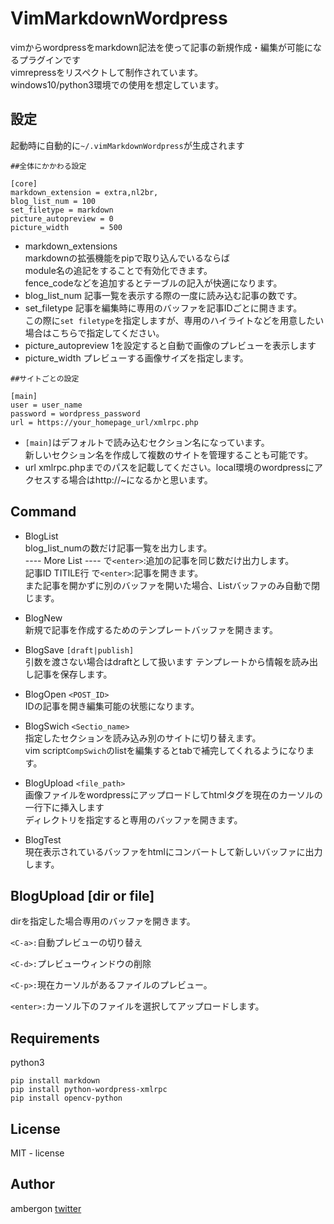 # VimMarkdownWordpress
vimからwordpressをmarkdown記法を使って記事の新規作成・編集が可能になるプラグインです<br />
vimrepressをリスペクトして制作されています。<br />
windows10/python3環境での使用を想定しています。<br />

## 設定
起動時に自動的に`~/.vimMarkdownWordpress`が生成されます<br />

```
##全体にかかわる設定

[core]
markdown_extension = extra,nl2br,
blog_list_num = 100
set_filetype = markdown
picture_autopreview = 0
picture_width       = 500
```

- markdown_extensions<br />
    markdownの拡張機能をpipで取り込んでいるならば<br />
    module名の追記をすることで有効化できます。<br />
    fence_codeなどを追加するとテーブルの記入が快適になります。<br />
- blog_list_num
    記事一覧を表示する際の一度に読み込む記事の数です。<br />
- set_filetype
    記事を編集時に専用のバッファを記事IDごとに開きます。<br />
    この際に`set filetype`を指定しますが、専用のハイライトなどを用意したい場合はこちらで指定してください。<br />
- picture_autopreview
    1を設定すると自動で画像のプレビューを表示します
- picture_width
    プレビューする画像サイズを指定します。

```
##サイトごとの設定

[main]
user = user_name
password = wordpress_password
url = https://your_homepage_url/xmlrpc.php
```

- `[main]`はデフォルトで読み込むセクション名になっています。<br />
    新しいセクション名を作成して複数のサイトを管理することも可能です。<br />
- url
    xmlrpc.phpまでのパスを記載してください。local環境のwordpressにアクセスする場合はhttp://~になるかと思います。<br />



## Command
- BlogList<br />
    blog_list_numの数だけ記事一覧を出力します。<br />
    ---- More List ---- で`<enter>`:追加の記事を同じ数だけ出力します。<br />
    記事ID TITILE行     で`<enter>`:記事を開きます。<br />
    また記事を開かずに別のバッファを開いた場合、Listバッファのみ自動で閉じます。<br />
- BlogNew<br />
    新規で記事を作成するためのテンプレートバッファを開きます。<br />
- BlogSave `[draft|publish]`<br />
    引数を渡さない場合はdraftとして扱います
    テンプレートから情報を読み出し記事を保存します。<br />
- BlogOpen `<POST_ID>`<br />
    IDの記事を開き編集可能の状態になります。<br />
- BlogSwich `<Sectio_name>`<br />
    指定したセクションを読み込み別のサイトに切り替えます。<br />
    vim script`CompSwich`のlistを編集するとtabで補完してくれるようになります。<br />
- BlogUpload `<file_path>`<br />
    画像ファイルをwordpressにアップロードしてhtmlタグを現在のカーソルの一行下に挿入します<br />
    ディレクトリを指定すると専用のバッファを開きます。

- BlogTest<br />
    現在表示されているバッファをhtmlにコンバートして新しいバッファに出力します。

## BlogUpload [dir or file]
dirを指定した場合専用のバッファを開きます。

`<C-a>:`自動プレビューの切り替え

`<C-d>:`プレビューウィンドウの削除

`<C-p>:`現在カーソルがあるファイルのプレビュー。

`<enter>:`カーソル下のファイルを選択してアップロードします。
    

## Requirements
python3
```
pip install markdown
pip install python-wordpress-xmlrpc
pip install opencv-python
```

## License
MIT - license

## Author
ambergon 
[twitter](https://twitter.com/Sc_lFoxGon)
